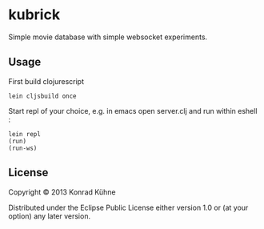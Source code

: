 # kubrick

Simple movie database with simple websocket experiments.

## Usage

First build clojurescript
```
lein cljsbuild once
```

Start repl of your choice, e.g. in emacs open server.clj and run within eshell :

```
lein repl
(run)
(run-ws)
```

## License

Copyright © 2013 Konrad Kühne

Distributed under the Eclipse Public License either version 1.0 or (at
your option) any later version.
